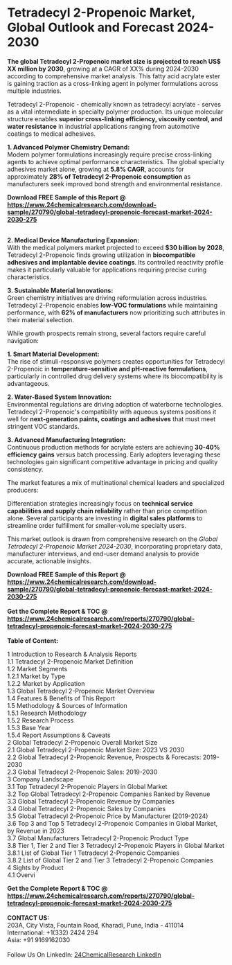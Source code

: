 <h1>Tetradecyl 2-Propenoic Market, Global Outlook and Forecast 2024-2030</h1><p><strong>The global Tetradecyl 2-Propenoic market size is projected to reach US$ XX million by 2030</strong>, growing at a CAGR of XX% during 2024-2030 according to comprehensive market analysis. This fatty acid acrylate ester is gaining traction as a cross-linking agent in polymer formulations across multiple industries.</p><p>Tetradecyl 2-Propenoic - chemically known as tetradecyl acrylate - serves as a vital intermediate in specialty polymer production. Its unique molecular structure enables <strong>superior cross-linking efficiency, viscosity control, and water resistance</strong> in industrial applications ranging from automotive coatings to medical adhesives.</p><p><strong>1. Advanced Polymer Chemistry Demand:<br></strong>
Modern polymer formulations increasingly require precise cross-linking agents to achieve optimal performance characteristics. The global specialty adhesives market alone, growing at <strong>5.8% CAGR</strong>, accounts for approximately <strong>28% of Tetradecyl 2-Propenoic consumption</strong> as manufacturers seek improved bond strength and environmental resistance.</p><div><b>Download FREE Sample of this Report @ 
            <a href="https://www.24chemicalresearch.com/download-sample/270790/global-tetradecyl-propenoic-forecast-market-2024-2030-275">
            https://www.24chemicalresearch.com/download-sample/270790/global-tetradecyl-propenoic-forecast-market-2024-2030-275</a></b></div><br><p><strong>2. Medical Device Manufacturing Expansion:<br></strong>
With the medical polymers market projected to exceed <strong>$30 billion by 2028</strong>, Tetradecyl 2-Propenoic finds growing utilization in <strong>biocompatible adhesives and implantable device coatings</strong>. Its controlled reactivity profile makes it particularly valuable for applications requiring precise curing characteristics.</p><p><strong>3. Sustainable Material Innovations:<br></strong>
Green chemistry initiatives are driving reformulation across industries. Tetradecyl 2-Propenoic enables <strong>low-VOC formulations</strong> while maintaining performance, with <strong>62% of manufacturers</strong> now prioritizing such attributes in their material selection.</p><p>While growth prospects remain strong, several factors require careful navigation:</p><p><strong>1. Smart Material Development:<br></strong>
The rise of stimuli-responsive polymers creates opportunities for Tetradecyl 2-Propenoic in <strong>temperature-sensitive and pH-reactive formulations</strong>, particularly in controlled drug delivery systems where its biocompatibility is advantageous.</p><p><strong>2. Water-Based System Innovation:<br></strong>
Environmental regulations are driving adoption of waterborne technologies. Tetradecyl 2-Propenoic's compatibility with aqueous systems positions it well for <strong>next-generation paints, coatings and adhesives</strong> that must meet stringent VOC standards.</p><p><strong>3. Advanced Manufacturing Integration:<br></strong>
Continuous production methods for acrylate esters are achieving <strong>30-40% efficiency gains</strong> versus batch processing. Early adopters leveraging these technologies gain significant competitive advantage in pricing and quality consistency.</p><p>The market features a mix of multinational chemical leaders and specialized producers:</p><p>Differentiation strategies increasingly focus on <strong>technical service capabilities and supply chain reliability</strong> rather than price competition alone. Several participants are investing in <strong>digital sales platforms</strong> to streamline order fulfillment for smaller-volume specialty users.</p><p>This market outlook is drawn from comprehensive research on the <em>Global Tetradecyl 2-Propenoic Market 2024-2030</em>, incorporating proprietary data, manufacturer interviews, and end-user demand analysis to provide accurate, actionable insights.</p><div><b>Download FREE Sample of this Report @ 
            <a href="https://www.24chemicalresearch.com/download-sample/270790/global-tetradecyl-propenoic-forecast-market-2024-2030-275">
            https://www.24chemicalresearch.com/download-sample/270790/global-tetradecyl-propenoic-forecast-market-2024-2030-275</a></b></div><br><div><b>Get the Complete Report & TOC @ 
            <a href="https://www.24chemicalresearch.com/reports/270790/global-tetradecyl-propenoic-forecast-market-2024-2030-275">
            https://www.24chemicalresearch.com/reports/270790/global-tetradecyl-propenoic-forecast-market-2024-2030-275</a></b></div><br>
            <b>Table of Content:</b><p>1 Introduction to Research & Analysis Reports<br />
    1.1 Tetradecyl 2-Propenoic Market Definition<br />
    1.2 Market Segments<br />
        1.2.1 Market by Type<br />
        1.2.2 Market by Application<br />
    1.3 Global Tetradecyl 2-Propenoic Market Overview<br />
    1.4 Features & Benefits of This Report<br />
    1.5 Methodology & Sources of Information<br />
        1.5.1 Research Methodology<br />
        1.5.2 Research Process<br />
        1.5.3 Base Year<br />
        1.5.4 Report Assumptions & Caveats<br />
2 Global Tetradecyl 2-Propenoic Overall Market Size<br />
    2.1 Global Tetradecyl 2-Propenoic Market Size: 2023 VS 2030<br />
    2.2 Global Tetradecyl 2-Propenoic Revenue, Prospects & Forecasts: 2019-2030<br />
    2.3 Global Tetradecyl 2-Propenoic Sales: 2019-2030<br />
3 Company Landscape<br />
    3.1 Top Tetradecyl 2-Propenoic Players in Global Market<br />
    3.2 Top Global Tetradecyl 2-Propenoic Companies Ranked by Revenue<br />
    3.3 Global Tetradecyl 2-Propenoic Revenue by Companies<br />
    3.4 Global Tetradecyl 2-Propenoic Sales by Companies<br />
    3.5 Global Tetradecyl 2-Propenoic Price by Manufacturer (2019-2024)<br />
    3.6 Top 3 and Top 5 Tetradecyl 2-Propenoic Companies in Global Market, by Revenue in 2023<br />
    3.7 Global Manufacturers Tetradecyl 2-Propenoic Product Type<br />
    3.8 Tier 1, Tier 2 and Tier 3 Tetradecyl 2-Propenoic Players in Global Market<br />
        3.8.1 List of Global Tier 1 Tetradecyl 2-Propenoic Companies<br />
        3.8.2 List of Global Tier 2 and Tier 3 Tetradecyl 2-Propenoic Companies<br />
4 Sights by Product<br />
    4.1 Overvi</p><div><b>Get the Complete Report & TOC @ 
            <a href="https://www.24chemicalresearch.com/reports/270790/global-tetradecyl-propenoic-forecast-market-2024-2030-275">
            https://www.24chemicalresearch.com/reports/270790/global-tetradecyl-propenoic-forecast-market-2024-2030-275</a></b></div><br><b>CONTACT US:</b><br>
            203A, City Vista, Fountain Road, Kharadi, Pune, India - 411014<br>
            International: +1(332) 2424 294<br>
            Asia: +91 9169162030 <br><br>
            Follow Us On LinkedIn: <a href="https://www.linkedin.com/company/24chemicalresearch/">24ChemicalResearch LinkedIn</a>